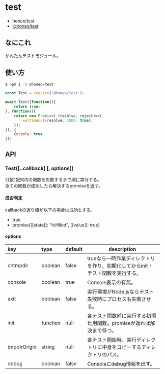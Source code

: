 # test
* [honeo/test](https://github.com/honeo/test)  
* [@honeo/test](https://www.npmjs.com/package/@honeo/test)


## なにこれ
かんたんテストモジュール。


## 使い方
```sh
$ npm i -D @honeo/test
```
```js
const Test = require('@honeo/test');

await Test([function(){
	return true;
}, function(){
	return new Promise( (resolve, reject)=>{
	    setTimeout(resolve, 1000, true);
	});
}], {
	console: true
});
```


## API

### Test([..callback] [, options])
引数1配列内の関数を失敗するまで順に実行する。  
全ての関数が成功したら解決するpromiseを返す。

#### 成否判定
callbackの返り値が以下の場合は成功とする。
* true
* promise{[[state]]: "fulfilled", [[value]]: true}

#### options
| key          | type     | default | description                                                                    |
|:------------ |:-------- | ------- | ------------------------------------------------------------------------------ |
| chtmpdir     | boolean  | false   | trueなら一時作業ディレクトリを作り、初期化してからinit・テスト関数を実行する。 |
| console      | boolean  | true    | Console表示の有無。                                                            |
| exit         | boolean  | false   | 実行環境がNode.jsならテスト失敗時にプロセスも失敗させる。                      |
| init         | function | null    | 各テスト関数前に実行する初期化用関数。promiseが返れば解決まで待つ。            |
| tmpdirOrigin | string   | null    | 各テスト開始時、実行ディレクトリに中身をコピーするディレクトリのパス。         |
| debug        | boolean  | false   | Consoleにdebug情報を出す。                                                                               |
